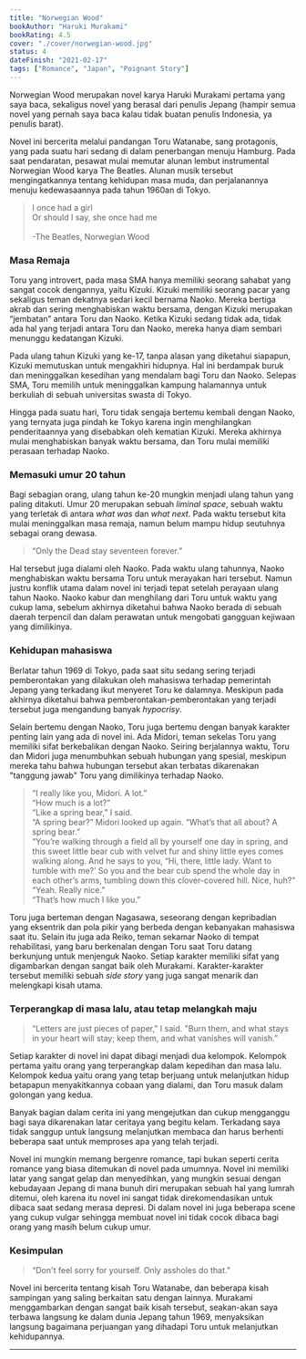 ```yaml
---
title: "Norwegian Wood"
bookAuthor: "Haruki Murakami"
bookRating: 4.5
cover: "./cover/norwegian-wood.jpg"
status: 4
dateFinish: "2021-02-17"
tags: ["Romance", "Japan", "Poignant Story"]
---
```


Norwegian Wood merupakan novel karya Haruki Murakami pertama yang saya baca, sekaligus novel yang berasal dari penulis Jepang (hampir semua novel yang pernah saya baca kalau tidak buatan penulis Indonesia, ya penulis barat).

Novel ini bercerita melalui pandangan Toru Watanabe, sang protagonis, yang pada suatu hari sedang di dalam penerbangan menuju Hamburg. Pada saat pendaratan, pesawat mulai memutar alunan lembut instrumental Norwegian Wood karya The Beatles. Alunan musik tersebut mengingatkannya tentang kehidupan masa muda, dan perjalanannya menuju kedewasaannya pada tahun 1960an di Tokyo.

> I once had a girl\
> Or should I say, she once had me\
> \
> -The Beatles, Norwegian Wood

### Masa Remaja

Toru yang introvert, pada masa SMA hanya memiliki seorang sahabat yang sangat cocok dengannya, yaitu Kizuki. Kizuki memiliki seorang pacar yang sekaligus teman dekatnya sedari kecil bernama Naoko. Mereka bertiga akrab dan sering menghabiskan waktu bersama, dengan Kizuki merupakan “jembatan” antara Toru dan Naoko. Ketika Kizuki sedang tidak ada, tidak ada hal yang terjadi antara Toru dan Naoko, mereka hanya diam sembari menunggu kedatangan Kizuki.

Pada ulang tahun Kizuki yang ke-17, tanpa alasan yang diketahui siapapun, Kizuki memutuskan untuk mengakhiri hidupnya. Hal ini berdampak buruk dan meninggalkan kesedihan yang mendalam bagi Toru dan Naoko. Selepas SMA, Toru memilih untuk meninggalkan kampung halamannya untuk berkuliah di sebuah universitas swasta di Tokyo.

Hingga pada suatu hari, Toru tidak sengaja bertemu kembali dengan Naoko, yang ternyata juga pindah ke Tokyo karena ingin menghilangkan penderitaannya yang disebabkan oleh kematian Kizuki. Mereka akhirnya mulai menghabiskan banyak waktu bersama, dan Toru mulai memiliki perasaan terhadap Naoko.

### Memasuki umur 20 tahun

Bagi sebagian orang, ulang tahun ke-20 mungkin menjadi ulang tahun yang paling ditakuti. Umur 20 merupakan sebuah _liminal space_, sebuah waktu yang terletak di antara _what was_ dan _what next_. Pada waktu tersebut kita mulai meninggalkan masa remaja, namun belum mampu hidup seutuhnya sebagai orang dewasa.

> “Only the Dead stay seventeen forever.”

Hal tersebut juga dialami oleh Naoko. Pada waktu ulang tahunnya, Naoko menghabiskan waktu bersama Toru untuk merayakan hari tersebut. Namun justru konflik utama dalam novel ini terjadi tepat setelah perayaan ulang tahun Naoko. Naoko kabur dan menghilang dari Toru untuk waktu yang cukup lama, sebelum akhirnya diketahui bahwa Naoko berada di sebuah daerah terpencil dan dalam perawatan untuk mengobati gangguan kejiwaan yang dimilikinya.

### Kehidupan mahasiswa

Berlatar tahun 1969 di Tokyo, pada saat situ sedang sering terjadi pemberontakan yang dilakukan oleh mahasiswa terhadap pemerintah Jepang yang terkadang ikut menyeret Toru ke dalamnya. Meskipun pada akhirnya diketahui bahwa pemberontakan-pemberontakan yang terjadi tersebut juga mengandung banyak _hypocrisy_.

Selain bertemu dengan Naoko, Toru juga bertemu dengan banyak karakter penting lain yang ada di novel ini. Ada Midori, teman sekelas Toru yang memiliki sifat berkebalikan dengan Naoko. Seiring berjalannya waktu, Toru dan Midori juga menumbuhkan sebuah hubungan yang spesial, meskipun mereka tahu bahwa hubungan tersebut akan terbatas dikarenakan "tanggung jawab" Toru yang dimilikinya terhadap Naoko.

> “I really like you, Midori. A lot.”\
> “How much is a lot?”\
> “Like a spring bear,” I said.\
> “A spring bear?” Midori looked up again. “What’s that all about? A spring bear.”\
> “You’re walking through a field all by yourself one day in spring, and this sweet little bear cub with velvet fur and shiny little eyes comes walking along. And he says to you, “Hi, there, little lady. Want to tumble with me?’ So you and the bear cub spend the whole day in each other’s arms, tumbling down this clover-covered hill. Nice, huh?”\
> “Yeah. Really nice.”\
> “That’s how much I like you.”

Toru juga berteman dengan Nagasawa, seseorang dengan kepribadian yang eksentrik dan pola pikir yang berbeda dengan kebanyakan mahasiswa saat itu. Selain itu juga ada Reiko, teman sekamar Naoko di tempat rehabilitasi, yang baru berkenalan dengan Toru saat Toru datang berkunjung untuk menjenguk Naoko. Setiap karakter memiliki sifat yang digambarkan dengan sangat baik oleh Murakami. Karakter-karakter tersebut memiliki sebuah _side story_ yang juga sangat menarik dan melengkapi kisah utama.

### Terperangkap di masa lalu, atau tetap melangkah maju

> “Letters are just pieces of paper," I said. "Burn them, and what stays in your heart will stay; keep them, and what vanishes will vanish.”

Setiap karakter di novel ini dapat dibagi menjadi dua kelompok. Kelompok pertama yaitu orang yang terperangkap dalam kepedihan dan masa lalu. Kelompok kedua yaitu orang yang tetap berjuang untuk melanjutkan hidup betapapun menyakitkannya cobaan yang dialami, dan Toru masuk dalam golongan yang kedua.

Banyak bagian dalam cerita ini yang mengejutkan dan cukup mengganggu bagi saya dikarenakan latar ceritaya yang begitu kelam. Terkadang saya tidak sanggup untuk langsung melanjutkan membaca dan harus berhenti beberapa saat untuk memproses apa yang telah terjadi.

Novel ini mungkin memang bergenre romance, tapi bukan seperti cerita romance yang biasa ditemukan di novel pada umumnya. Novel ini memiliki latar yang sangat gelap dan menyedihkan, yang mungkin sesuai dengan kebudayaan Jepang di mana bunuh diri merupakan sebuah hal yang lumrah ditemui, oleh karena itu novel ini sangat tidak direkomendasikan untuk dibaca saat sedang merasa depresi. Di dalam novel ini juga beberapa scene yang cukup vulgar sehingga membuat novel ini tidak cocok dibaca bagi orang yang masih belum cukup umur.

### Kesimpulan

> “Don't feel sorry for yourself. Only assholes do that.”

Novel ini bercerita tentang kisah Toru Watanabe, dan beberapa kisah sampingan yang saling berkaitan satu dengan lainnya. Murakami menggambarkan dengan sangat baik kisah tersebut, seakan-akan saya terbawa langsung ke dalam dunia Jepang tahun 1969, menyaksikan langsung bagaimana perjuangan yang dihadapi Toru untuk melanjutkan kehidupannya.

---
